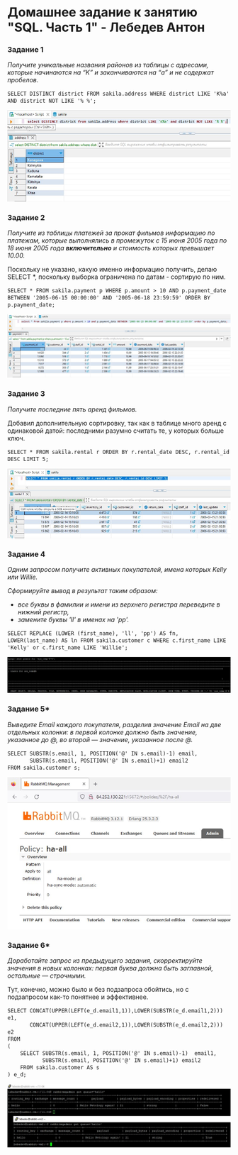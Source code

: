 # Домашнее задание к занятию "SQL. Часть 1" - Лебедев Антон


### Задание 1

*Получите уникальные названия районов из таблицы с адресами, которые начинаются на “K” и заканчиваются на “a” и не содержат пробелов.*

```
SELECT DISTINCT district FROM sakila.address WHERE district LIKE 'K%a' AND district NOT LIKE '% %';
```
![Screenshot_1](https://github.com/Lebedun/HomeWork-Blank/blob/12-03/img/Screenshot_1.jpg)

### Задание 2

*Получите из таблицы платежей за прокат фильмов информацию по платежам, которые выполнялись в промежуток с 15 июня 2005 года по 18 июня 2005 года **включительно** и стоимость которых превышает 10.00.*

Поскольку не указано, какую именно информацию получить, делаю SELECT *, поскольку выборка ограничена по датам - сортирую по ним.

```
SELECT * FROM sakila.payment p WHERE p.amount > 10 AND p.payment_date BETWEEN '2005-06-15 00:00:00' AND '2005-06-18 23:59:59' ORDER BY p.payment_date;
```
![Screenshot_2](https://github.com/Lebedun/HomeWork-Blank/blob/12-03/img/Screenshot_2.jpg)


### Задание 3

*Получите последние пять аренд фильмов.*

Добавил дополнительную сортировку, так как в таблице много аренд с одинаковой датой: последними разумно считать те, у которых больше ключ.

```
SELECT * FROM sakila.rental r ORDER BY r.rental_date DESC, r.rental_id DESC LIMIT 5;
```
![Screenshot_3](https://github.com/Lebedun/HomeWork-Blank/blob/12-03/img/Screenshot_3.jpg)

### Задание 4

*Одним запросом получите активных покупателей, имена которых Kelly или Willie.* 

*Сформируйте вывод в результат таким образом:*
- *все буквы в фамилии и имени из верхнего регистра переведите в нижний регистр,*
- *замените буквы 'll' в именах на 'pp'.*

```
SELECT REPLACE (LOWER (first_name), 'll', 'pp') AS fn, LOWER(last_name) AS ln FROM sakila.customer c WHERE c.first_name LIKE 'Kelly' or c.first_name LIKE 'Willie';
```
![Screenshot_4](https://github.com/Lebedun/HomeWork-Blank/blob/12-03/img/Screenshot_4.jpg)

### Задание 5*

*Выведите Email каждого покупателя, разделив значение Email на две отдельных колонки: в первой колонке должно быть значение, указанное до @, во второй — значение, указанное после @.*

```
SELECT SUBSTR(s.email, 1, POSITION('@' IN s.email)-1) email,
       SUBSTR(s.email, POSITION('@' IN s.email)+1) email2
FROM sakila.customer s;
```
![Screenshot_5](https://github.com/Lebedun/HomeWork-Blank/blob/12-03/img/Screenshot_5.jpg)

### Задание 6*

*Доработайте запрос из предыдущего задания, скорректируйте значения в новых колонках: первая буква должна быть заглавной, остальные — строчными.*

Тут, конечно, можно было и без подзапроса обойтись, но с подзапросом как-то понятнее и эффективнее.

```
SELECT CONCAT(UPPER(LEFT(e_d.email1,1)),LOWER(SUBSTR(e_d.email1,2))) e1,
       CONCAT(UPPER(LEFT(e_d.email2,1)),LOWER(SUBSTR(e_d.email2,2))) e2
FROM 
(
	SELECT SUBSTR(s.email, 1, POSITION('@' IN s.email)-1)  email1,
	       SUBSTR(s.email, POSITION('@' IN s.email)+1) email2
	FROM sakila.customer AS s
) e_d;
```
![Screenshot_6](https://github.com/Lebedun/HomeWork-Blank/blob/12-03/img/Screenshot_6.jpg)

